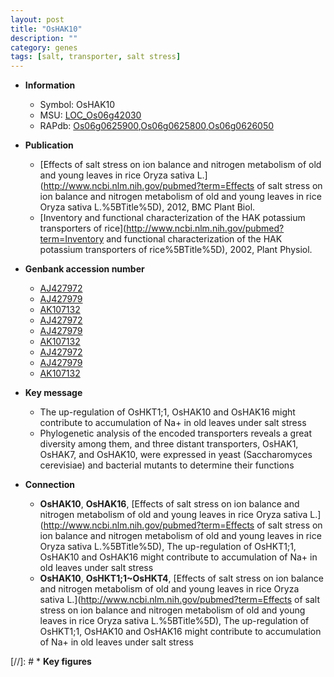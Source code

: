 ```yaml
---
layout: post
title: "OsHAK10"
description: ""
category: genes
tags: [salt, transporter, salt stress]
---
```


* **Information**  
    + Symbol: OsHAK10  
    + MSU: [LOC_Os06g42030](http://rice.plantbiology.msu.edu/cgi-bin/ORF_infopage.cgi?orf=LOC_Os06g42030)  
    + RAPdb: [Os06g0625900](http://rapdb.dna.affrc.go.jp/viewer/gbrowse_details/irgsp1?name=Os06g0625900),[Os06g0625800](http://rapdb.dna.affrc.go.jp/viewer/gbrowse_details/irgsp1?name=Os06g0625800),[Os06g0626050](http://rapdb.dna.affrc.go.jp/viewer/gbrowse_details/irgsp1?name=Os06g0626050)  

* **Publication**  
    + [Effects of salt stress on ion balance and nitrogen metabolism of old and young leaves in rice Oryza sativa L.](http://www.ncbi.nlm.nih.gov/pubmed?term=Effects of salt stress on ion balance and nitrogen metabolism of old and young leaves in rice Oryza sativa L.%5BTitle%5D), 2012, BMC Plant Biol.
    + [Inventory and functional characterization of the HAK potassium transporters of rice](http://www.ncbi.nlm.nih.gov/pubmed?term=Inventory and functional characterization of the HAK potassium transporters of rice%5BTitle%5D), 2002, Plant Physiol.

* **Genbank accession number**  
    + [AJ427972](http://www.ncbi.nlm.nih.gov/nuccore/AJ427972)
    + [AJ427979](http://www.ncbi.nlm.nih.gov/nuccore/AJ427979)
    + [AK107132](http://www.ncbi.nlm.nih.gov/nuccore/AK107132)
    + [AJ427972](http://www.ncbi.nlm.nih.gov/nuccore/AJ427972)
    + [AJ427979](http://www.ncbi.nlm.nih.gov/nuccore/AJ427979)
    + [AK107132](http://www.ncbi.nlm.nih.gov/nuccore/AK107132)
    + [AJ427972](http://www.ncbi.nlm.nih.gov/nuccore/AJ427972)
    + [AJ427979](http://www.ncbi.nlm.nih.gov/nuccore/AJ427979)
    + [AK107132](http://www.ncbi.nlm.nih.gov/nuccore/AK107132)

* **Key message**  
    + The up-regulation of OsHKT1;1, OsHAK10 and OsHAK16 might contribute to accumulation of Na+ in old leaves under salt stress
    + Phylogenetic analysis of the encoded transporters reveals a great diversity among them, and three distant transporters, OsHAK1, OsHAK7, and OsHAK10, were expressed in yeast (Saccharomyces cerevisiae) and bacterial mutants to determine their functions

* **Connection**  
    + __OsHAK10__, __OsHAK16__, [Effects of salt stress on ion balance and nitrogen metabolism of old and young leaves in rice Oryza sativa L.](http://www.ncbi.nlm.nih.gov/pubmed?term=Effects of salt stress on ion balance and nitrogen metabolism of old and young leaves in rice Oryza sativa L.%5BTitle%5D), The up-regulation of OsHKT1;1, OsHAK10 and OsHAK16 might contribute to accumulation of Na+ in old leaves under salt stress
    + __OsHAK10__, __OsHKT1;1~OsHKT4__, [Effects of salt stress on ion balance and nitrogen metabolism of old and young leaves in rice Oryza sativa L.](http://www.ncbi.nlm.nih.gov/pubmed?term=Effects of salt stress on ion balance and nitrogen metabolism of old and young leaves in rice Oryza sativa L.%5BTitle%5D), The up-regulation of OsHKT1;1, OsHAK10 and OsHAK16 might contribute to accumulation of Na+ in old leaves under salt stress

[//]: # * **Key figures**  


